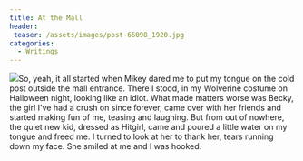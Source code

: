 ```yaml
---
title: At the Mall
header:
 teaser: /assets/images/post-66098_1920.jpg
categories:
  - Writings
---
```

<img src="https://douglangille.github.io/assets/images/post-66098_1920.jpg">So, yeah, it all started when Mikey dared me to put my tongue on the cold post outside the mall entrance. There I stood, in my Wolverine costume on Halloween night, looking like an idiot. What made matters worse was Becky, the girl I've had a crush on since forever, came over with her friends and started making fun of me, teasing and laughing. But from out of nowhere, the quiet new kid, dressed as Hitgirl, came and poured a little water on my tongue and freed me. I turned to look at her to thank her, tears running down my face. She smiled at me and I was hooked.